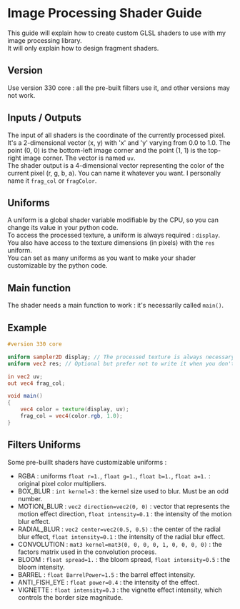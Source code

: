 # Image Processing Shader Guide

This guide will explain how to create custom GLSL shaders to use with my image processing library.  
It will only explain how to design fragment shaders.

## Version

Use version 330 core : all the pre-built filters use it, and other versions may not work.

## Inputs / Outputs

The input of all shaders is the coordinate of the currently processed pixel. It's a 2-dimensional vector (x, y) with 'x' and 'y' varying from 0.0 to 1.0. The point (0, 0) is the bottom-left image corner and the point (1, 1) is the top-right image corner. The vector is named `uv`.  
The shader output is a 4-dimensional vector representing the color of the current pixel (r, g, b, a). You can name it whatever you want. I personally name it `frag_col` or `fragColor`.

## Uniforms

A uniform is a global shader variable modifiable by the CPU, so you can change its value in your python code.  
To access the processed texture, a uniform is always required : `display`.  
You also have access to the texture dimensions (in pixels) with the `res` uniform.  
You can set as many uniforms as you want to make your shader customizable by the python code.

## Main function

The shader needs a main function to work : it's necessarily called `main()`.

## Example

```glsl
#version 330 core

uniform sampler2D display; // The processed texture is always necessary
uniform vec2 res; // Optional but prefer not to write it when you don't use it.

in vec2 uv;
out vec4 frag_col;

void main()
{
    vec4 color = texture(display, uv);
    frag_col = vec4(color.rgb, 1.0);
}
```

## Filters Uniforms

Some pre-buillt shaders have customizable uniforms :
+ RGBA : uniforms `float r=1.`, `float g=1.`, `float b=1.`, `float a=1.` : original pixel color multipliers.
+ BOX_BLUR : `int kernel=3` : the kernel size used to blur. Must be an odd number.
+ MOTION_BLUR : `vec2 direction=vec2(0, 0)` : vector that represents the motion effect direction, `float intensity=0.1` : the intensity of the motion blur effect.
+ RADIAL_BLUR : `vec2 center=vec2(0.5, 0.5)` : the center of the radial blur effect, `float intensity=0.1` : the intensity of the radial blur effect.
+ CONVOLUTION : `mat3 kernel=mat3(0, 0, 0, 0, 1, 0, 0, 0, 0)` : the factors matrix used in the convolution process.
+ BLOOM : `float spread=1.` : the bloom spread, `float intensity=0.5` : the bloom intensity.
+ BARREL : `float BarrelPower=1.5` : the barrel effect intensity.
+ ANTI_FISH_EYE : `float power=0.4` : the intensity of the effect.
+ VIGNETTE : `float intensity=0.3` : the vignette effect intensity, which controls the border size magnitude.

